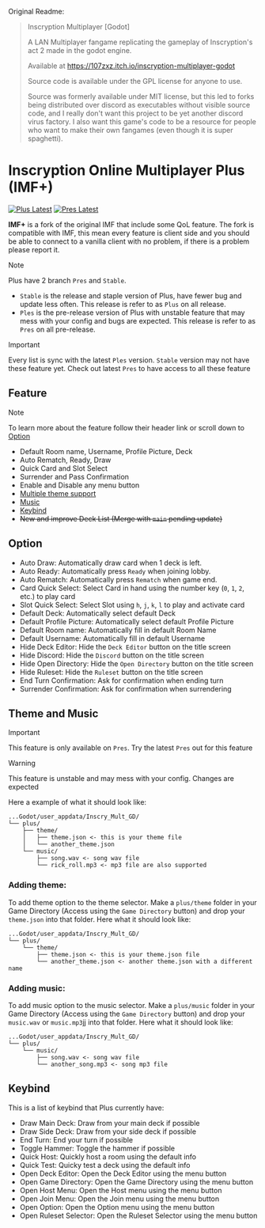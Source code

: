 Original Readme:

> Inscryption Multiplayer [Godot]
>
> A LAN Multiplayer fangame replicating the gameplay of Inscryption's act 2 made in the godot engine.
>
> Available at https://107zxz.itch.io/inscryption-multiplayer-godot
>
> Source code is available under the GPL license for anyone to use.
>
> Source was formerly available under MIT license, but this led to forks being distributed over discord as executables without visible source code, and I really don't want this project to be yet another discord virus factory. I also want this game's code to be a resource for people who want to make their own fangames (even though it is super spaghetti).

# Inscryption Online Multiplayer Plus (IMF+)
[![Plus Latest][plus-badge]][plus-link] 
[![Pres Latest][ples-badge]][ples-link]

**IMF+** is a fork of the original IMF that include some QoL feature. The fork is compatible with IMF, this mean every feature is client side and you should be able to connect to a vanilla client with no problem, if there is a problem please report it.

> [!NOTE]
> Plus have 2 branch `Pres` and `Stable`.
>
> -   `Stable` is the release and staple version of Plus, have fewer bug and update less often. This release is refer to as `Plus` on all release.
> -   `Ples` is the pre-release version of Plus with unstable feature that may mess with your config and bugs are expected. This release is refer to as `Pres` on all pre-release.

> [!IMPORTANT]
> Every list is sync with the latest `Ples` version. `Stable` version may not have these feature yet. Check out latest `Pres` to have access to all these feature

## Feature

> [!NOTE]
> To learn more about the feature follow their header link or scroll down to [Option](#option)

-   Default Room name, Username, Profile Picture, Deck
-   Auto Rematch, Ready, Draw
-   Quick Card and Slot Select
-   Surrender and Pass Confirmation
-   Enable and Disable any menu button
-   [Multiple theme support](#theme-and-music)
-   [Music](#theme-and-music)
-   [Keybind](#keybind)
-   ~~New and improve Deck List (Merge with `main` pending update)~~

## Option

-   Auto Draw: Automatically draw card when 1 deck is left.
-   Auto Ready: Automatically press `Ready` when joining lobby.
-   Auto Rematch: Automatically press `Rematch` when game end.
-   Card Quick Select: Select Card in hand using the number key (`0`, `1`, `2`, etc.) to play card
-   Slot Quick Select: Select Slot using `h`, `j`, `k`, `l` to play and activate card
-   Default Deck: Automatically select default Deck
-   Default Profile Picture: Automatically select default Profile Picture
-   Default Room name: Automatically fill in default Room Name
-   Default Username: Automatically fill in default Username
-   Hide Deck Editor: Hide the `Deck Editor` button on the title screen
-   Hide Discord: Hide the `Discord` button on the title screen
-   Hide Open Directory: Hide the `Open Directory` button on the title screen
-   Hide Ruleset: Hide the `Ruleset` button on the title screen
-   End Turn Confirmation: Ask for confirmation when ending turn
-   Surrender Confirmation: Ask for confirmation when surrendering

## Theme and Music

> [!IMPORTANT]
> This feature is only available on `Pres`. Try the latest `Pres` out for this feature

> [!WARNING]
> This feature is unstable and may mess with your config. Changes are expected

Here a example of what it should look like:

```
...Godot/user_appdata/Inscry_Mult_GD/
└── plus/
    ├── theme/
    │   ├── theme.json <- this is your theme file
    │   └── another_theme.json
    └── music/
        ├── song.wav <- song wav file
        └── rick_roll.mp3 <- mp3 file are also supported
```

### Adding theme:

To add theme option to the theme selector. Make a `plus/theme` folder in your Game Directory (Access using the `Game Directory` button) and drop your `theme.json` into that folder. Here what it should look like:

```
...Godot/user_appdata/Inscry_Mult_GD/
└── plus/
    └── theme/
        ├── theme.json <- this is your theme.json file
        └── another_theme.json <- another theme.json with a different name
```

### Adding music:

To add music option to the music selector. Make a `plus/music` folder in your Game Directory (Access using the `Game Directory` button) and drop your `music.wav` or `music.mp3`jj into that folder. Here what it should look like:

```
...Godot/user_appdata/Inscry_Mult_GD/
└── plus/
    └── music/
        ├── song.wav <- song wav file
        └── another_song.mp3 <- song mp3 file
```

## Keybind

This is a list of keybind that Plus currently have:

-   Draw Main Deck: Draw from your main deck if possible
-   Draw Side Deck: Draw from your side deck if possible
-   End Turn: End your turn if possible
-   Toggle Hammer: Toggle the hammer if possible
-   Quick Host: Quickly host a room using the default info
-   Quick Test: Quicky test a deck using the default info
-   Open Deck Editor: Open the Deck Editor using the menu button
-   Open Game Directory: Open the Game Directory using the menu button
-   Open Host Menu: Open the Host menu using the menu button
-   Open Join Menu: Open the Join menu using the menu button
-   Open Option: Open the Option menu using the menu button
-   Open Ruleset Selector: Open the Ruleset Selector using the menu button

[plus-badge]: https://flat.badgen.net/github/release/Mouthless-Stoat/inscr-onln-plus/stable?label=Latest%20Plus
[plus-link]: https://github.com/Mouthless-Stoat/inscr-onln-plus/releases/latest
[ples-badge]: https://flat.badgen.net/github/release/Mouthless-Stoat/inscr-onln-plus?label=Latest%20Pres
[ples-link]: https://github.com/Mouthless-Stoat/inscr-onln-plus/releases
